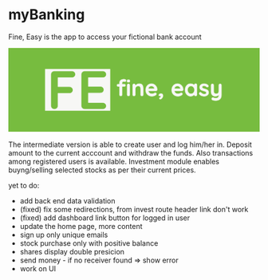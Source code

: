 # myBanking
Fine, Easy is the app to access your fictional bank account

![alt text](https://github.com/armanurazov/web322_images/blob/main/fine%2C%20easy-logos-header.jpeg)

The intermediate version is able to create user and log him/her in. 
Deposit amount to the current acccount and withdraw the funds.
Also transactions among registered users is available.
Investment module enables buyng/selling selected stocks as per their current prices.

yet to do:
- add back end data validation
- (fixed) fix some redirections, from invest route header link don't work
- (fixed) add dashboard link button for logged in user
- update the home page, more content
- sign up only unique emails 
- stock purchase only with positive balance
- shares display double presicion
- send money - if no receiver found => show error 
- work on UI

